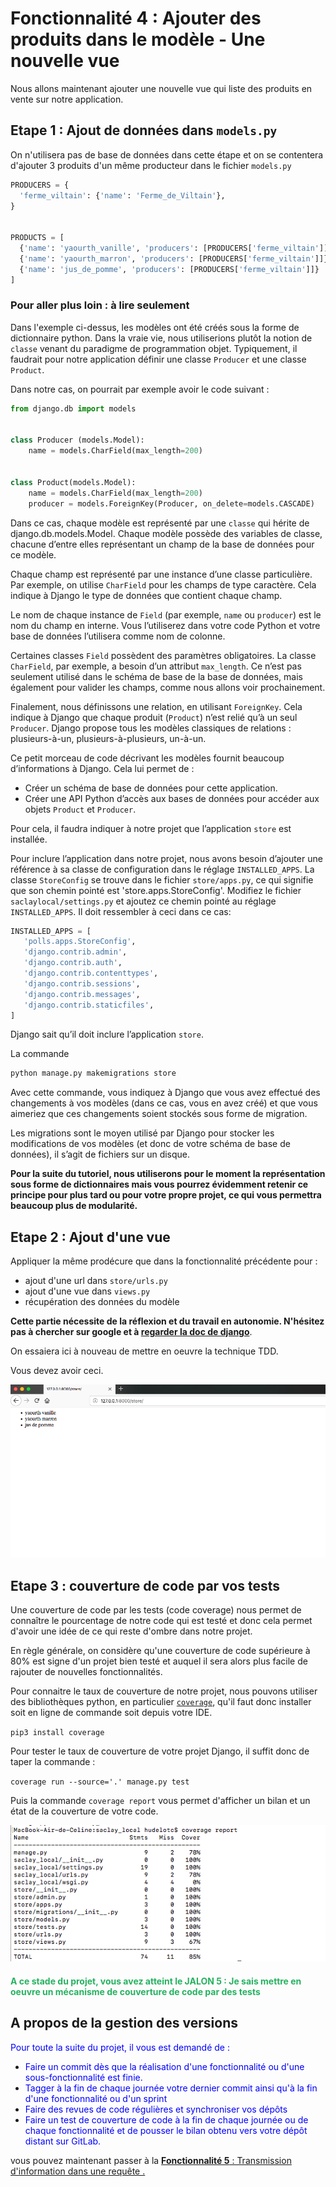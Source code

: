 # Fonctionnalité 4 : Ajouter des produits dans le modèle - Une nouvelle vue


Nous allons maintenant ajouter une nouvelle vue qui liste des produits en vente sur notre application.

## Etape 1 : Ajout de données dans `models.py`

On n'utilisera pas de base de données dans cette étape et on se contentera d'ajouter 3 produits d'un même producteur dans le fichier `models.py`

```python
PRODUCERS = {
  'ferme_viltain': {'name': 'Ferme_de_Viltain'},
}


PRODUCTS = [
  {'name': 'yaourth_vanille', 'producers': [PRODUCERS['ferme_viltain']]},
  {'name': 'yaourth_marron', 'producers': [PRODUCERS['ferme_viltain']]},
  {'name': 'jus_de_pomme', 'producers': [PRODUCERS['ferme_viltain']]}
]
```

### Pour aller plus loin : à lire seulement

Dans l'exemple ci-dessus, les modèles ont été créés sous la forme de dictionnaire python. Dans la vraie vie, nous utiliserions plutôt la notion de `classe` venant du paradigme de programmation objet. 
Typiquement, il faudrait pour notre application définir une classe `Producer` et une classe `Product`. 

Dans notre cas, on pourrait par exemple avoir le code suivant :

```python
from django.db import models


class Producer (models.Model):
    name = models.CharField(max_length=200)


class Product(models.Model):
	name = models.CharField(max_length=200)
    producer = models.ForeignKey(Producer, on_delete=models.CASCADE)
```

Dans ce cas, chaque modèle est représenté par une `classe` qui hérite de django.db.models.Model. Chaque modèle possède des variables de classe, chacune d’entre elles représentant un champ de la base de données pour ce modèle.

Chaque champ est représenté par une instance d’une classe particulière. Par exemple, on utilise `CharField` pour les champs de type caractère. Cela indique à Django le type de données que contient chaque champ.

Le nom de chaque instance de `Field` (par exemple, `name` ou `producer`) est le nom du champ en interne. Vous l’utiliserez dans votre code Python et votre base de données l’utilisera comme nom de colonne.

Certaines classes `Field` possèdent des paramètres obligatoires. La classe `CharField`, par exemple, a besoin d’un attribut `max_length`. Ce n’est pas seulement utilisé dans le schéma de base de la base de données, mais également pour valider les champs, comme nous allons voir prochainement.


Finalement, nous définissons une relation, en utilisant `ForeignKey`. Cela indique à Django que chaque produit (`Product`) n’est relié qu’à un seul `Producer`. Django propose tous les modèles classiques de relations : plusieurs-à-un, plusieurs-à-plusieurs, un-à-un.


Ce petit morceau de code décrivant les modèles fournit beaucoup d’informations à Django. Cela lui permet de :

* Créer un schéma de base de données pour cette application.
* Créer une API Python d’accès aux bases de données pour accéder aux objets `Product` et `Producer`.


Pour cela, il faudra indiquer à notre projet que l’application `store` est installée.


Pour inclure l’application dans notre projet, nous avons besoin d’ajouter une référence à sa classe de configuration dans le réglage `INSTALLED_APPS`. La classe `StoreConfig` se trouve dans le fichier `store/apps.py`, ce qui signifie que son chemin pointé est 'store.apps.StoreConfig'. Modifiez le fichier `saclaylocal/settings.py` et ajoutez ce chemin pointé au réglage `INSTALLED_APPS`. Il doit ressembler à ceci dans ce cas:
 
 ```python
 INSTALLED_APPS = [
    'polls.apps.StoreConfig',
    'django.contrib.admin',
    'django.contrib.auth',
    'django.contrib.contenttypes',
    'django.contrib.sessions',
    'django.contrib.messages',
    'django.contrib.staticfiles',
]
 ```
 
Django sait qu’il doit inclure l’application `store`.

La commande 

```bash
python manage.py makemigrations store
```
 
Avec cette commande, vous indiquez à Django que vous avez effectué des changements à vos modèles (dans ce cas, vous en avez créé) et que vous aimeriez que ces changements soient stockés sous forme de migration.

Les migrations sont le moyen utilisé par Django pour stocker les modifications de vos modèles (et donc de votre schéma de base de données), il s’agit de fichiers sur un disque. 

**Pour la suite du tutoriel, nous utiliserons pour le moment la représentation sous forme de dictionnaires mais vous pourrez évidemment retenir ce principe pour plus tard ou pour votre propre projet, ce qui vous permettra beaucoup plus de modularité.**







## Etape 2 : Ajout d'une vue

Appliquer la même prodécure que dans la fonctionnalité précédente pour :

+ ajout d'une url dans `store/urls.py`
+ ajout d'une vue dans `views.py`
+ récupération des données du modèle

**Cette partie nécessite de la réflexion et du travail en autonomie. N'hésitez pas à chercher sur google et à [regarder la doc de django](https://docs.djangoproject.com/en/2.1/intro/)**.

On essaiera ici à nouveau de mettre en oeuvre la technique TDD. 

Vous devez avoir ceci.



![produits](./Images/products.png)

## Etape 3 : couverture de code par vos tests

Une couverture de code par les tests (code coverage) nous permet de connaître le pourcentage de notre code qui est testé et donc cela permet d'avoir une idée de ce qui reste d'ombre dans notre projet.

En règle générale, on considère qu'une couverture de code supérieure à 80% est signe d'un projet bien testé et auquel il sera alors plus facile de rajouter de nouvelles fonctionnalités.

Pour connaitre le taux de couverture de notre projet, nous pouvons utiliser des bibliothèques python, en particulier [`coverage`](https://coverage.readthedocs.io/en/v4.5.x/install.html), qu'il faut donc installer soit en ligne de commande soit depuis votre IDE.

`pip3 install coverage`

Pour tester le taux de couverture de votre projet Django, il suffit donc de taper la commande :

`coverage run --source='.' manage.py test`

Puis la commande `coverage report` vous permet d'afficher un bilan et un état de la couverture de votre code.

![coverage](./Images/coverage.png)


#### <span style="color: #26B260">A ce stade du projet, vous avez atteint le JALON 5 : Je sais mettre en oeuvre un mécanisme de couverture de code par des tests </span> 



## A propos de la gestion des versions

<span style='color:blue'> Pour toute la suite du projet, il vous est demandé de :</span> 

+ <span style='color:blue'>Faire un commit dès que la réalisation d'une fonctionnalité ou d'une sous-fonctionnalité est finie.</span> 
+ <span style='color:blue'>Tagger à la fin de chaque journée votre dernier commit ainsi qu'à la fin d'une fonctionnalité ou d'un sprint </span> 
+ <span style='color:blue'>Faire des revues de code régulières et synchroniser vos dépôts</span> 
+ <span style='color:blue'>Faire un test de couverture de code à la fin de chaque journée ou de chaque fonctionnalité et de pousser le bilan obtenu vers votre dépôt distant sur GitLab.</span>



vous pouvez maintenant passer à la [**Fonctionnalité 5** : Transmission d'information dans une requête .](./S1_addparameters.md)







